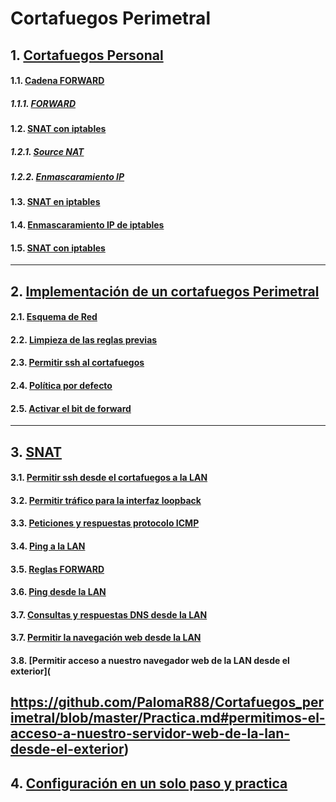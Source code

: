# Cortafuegos Perimetral
## 1. [Cortafuegos Personal](https://github.com/PalomaR88/Cortafuegos_perimetral/blob/master/Cortafuegos_perimetral.md#cortafuegos-personal) 
#### 1.1. [Cadena FORWARD](https://github.com/PalomaR88/Cortafuegos_perimetral/blob/master/Cortafuegos_perimetral.md#cadena-forward) 
##### 1.1.1. [FORWARD](https://github.com/PalomaR88/Cortafuegos_perimetral/blob/master/Cortafuegos_perimetral.md#forward) 
#### 1.2. [SNAT con iptables](https://github.com/PalomaR88/Cortafuegos_perimetral/blob/master/Cortafuegos_perimetral.md#snat-con-iptables) 
##### 1.2.1. [Source NAT](https://github.com/PalomaR88/Cortafuegos_perimetral/blob/master/Cortafuegos_perimetral.md#source-Nat) 
##### 1.2.2. [Enmascaramiento IP](https://github.com/PalomaR88/Cortafuegos_perimetral/blob/master/Cortafuegos_perimetral.md#enmascaramiento-ip-ip-masquerade) 
#### 1.3. [SNAT en iptables](https://github.com/PalomaR88/Cortafuegos_perimetral/blob/master/Cortafuegos_perimetral.md#SNAT-en-iptables) 
#### 1.4. [Enmascaramiento IP de iptables](https://github.com/PalomaR88/Cortafuegos_perimetral/blob/master/Cortafuegos_perimetral.md#enmascaramiento-ip-de-iptables) 
#### 1.5. [SNAT con iptables](https://github.com/PalomaR88/Cortafuegos_perimetral/blob/master/Cortafuegos_perimetral.md#dnat-con-iptables) 
---------------------------------------------

## 2. [Implementación de un cortafuegos Perimetral](https://github.com/PalomaR88/Cortafuegos_perimetral/blob/master/Practica.md#implementaci%C3%B3n-de-un-cortafuego-perimetral) 
#### 2.1. [Esquema de Red](https://github.com/PalomaR88/Cortafuegos_perimetral/blob/master/Practica.md#esquema-de-red) 
#### 2.2. [Limpieza de las reglas previas](https://github.com/PalomaR88/Cortafuegos_perimetral/blob/master/Practica.md#limpieza-de-las-reglas-previas) 
#### 2.3. [Permitir ssh al cortafuegos](https://github.com/PalomaR88/Cortafuegos_perimetral/blob/master/Practica.md#Permitir-ssh-al-cortafuegos) 
#### 2.4. [Política por defecto](https://github.com/PalomaR88/Cortafuegos_perimetral/blob/master/Practica.md#pol%C3%ADtica-por-defecto) 
#### 2.5. [Activar el bit de forward](https://github.com/PalomaR88/Cortafuegos_perimetral/blob/master/Practica.md#activar-el-bit-de-forward) 
---------------------------------------------
## 3. [SNAT](https://github.com/PalomaR88/Cortafuegos_perimetral/blob/master/Practica.md#snat) 
#### 3.1. [Permitir ssh desde el cortafuegos a la LAN](https://github.com/PalomaR88/Cortafuegos_perimetral/blob/master/Practica.md#PERMITIR-SSH-DESDE-EL-CORTAFUEGO-A-LA-LAN) 
#### 3.2. [Permitir tráfico para la interfaz loopback](https://github.com/PalomaR88/Cortafuegos_perimetral/blob/master/Practica.md#permitir-tr%C3%A1fico-para-la-interfaz-loopback) 
#### 3.3. [Peticiones y respuestas protocolo ICMP](https://github.com/PalomaR88/Cortafuegos_perimetral/blob/master/Practica.md#peticiones-y-respuestas-protocolo-icmp) 
#### 3.4. [Ping a la LAN](https://github.com/PalomaR88/Cortafuegos_perimetral/blob/master/Practica.md#ping-a-la-lan) 
#### 3.5. [Reglas FORWARD](https://github.com/PalomaR88/Cortafuegos_perimetral/blob/master/Practica.md#reglas-FORWARD) 
#### 3.6. [Ping desde la LAN](https://github.com/PalomaR88/Cortafuegos_perimetral/blob/master/Practica.md#permitir-hacer-ping-desde-la-lan) 
#### 3.7. [Consultas y respuestas DNS desde la LAN](https://github.com/PalomaR88/Cortafuegos_perimetral/blob/master/Practica.md#consultas-y-respuestas-dns-desde-la-lan) 
#### 3.7. [Permitir la navegación web desde la LAN](https://github.com/PalomaR88/Cortafuegos_perimetral/blob/master/Practica.md#permitimos-la-navegaci%C3%B3n-web-desde-la-lan) 
#### 3.8. [Permitir acceso a nuestro navegador web de la LAN desde el exterior](
https://github.com/PalomaR88/Cortafuegos_perimetral/blob/master/Practica.md#permitimos-el-acceso-a-nuestro-servidor-web-de-la-lan-desde-el-exterior) 
---------------------------------------------
## 4. [Configuración en un solo paso y practica](https://github.com/PalomaR88/Cortafuegos_perimetral/blob/master/Practica.md#configuraci%C3%B3n-en-un-solo-paso) 





